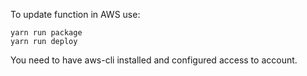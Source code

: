 To update function in AWS use:
```
yarn run package
yarn run deploy
```
You need to have aws-cli installed and configured access to account.
